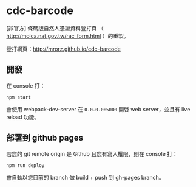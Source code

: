 # cdc-barcode
[非官方] 條碼版自然人憑證資料登打頁 （ http://moica.nat.gov.tw/rac_form.html ）的重製。

登打網頁：http://mrorz.github.io/cdc-barcode

## 開發

在 console 打：

```
npm start
```

會使用 webpack-dev-server 在 `0.0.0.0:5000` 開啓 web server，並且有 live reload 功能。

## 部署到 github pages

若您的 git remote origin 是 Github 且您有寫入權限，則在 console 打：

```
npm run deploy
```

會自動以您目前的 branch 做 build + push 到 gh-pages branch。
